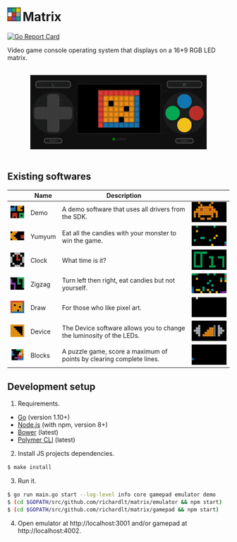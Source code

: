 # <img src="https://raw.githubusercontent.com/richardlt/matrix/master/docs/logo.png" width="30"/>&#8239;Matrix

[![Go Report Card](https://goreportcard.com/badge/github.com/richardlt/matrix)](https://goreportcard.com/report/github.com/richardlt/matrix)

Video game console operating system that displays on a 16*9 RGB LED matrix.

<p align="center">
  <br/>
  <img src="https://raw.githubusercontent.com/richardlt/matrix/master/docs/gamepad.gif" width="400"/>
  <br/>
  <br/>
</p>

## Existing softwares

| | Name | Description | |
| - | - | - | - |
| <img src="https://raw.githubusercontent.com/richardlt/matrix/master/docs/demo.png" width="60"/> | Demo | A demo software that uses all drivers from the SDK. | <img src="https://raw.githubusercontent.com/richardlt/matrix/master/docs/demo.gif" width="150"/> |
| <img src="https://raw.githubusercontent.com/richardlt/matrix/master/docs/yumyum.png" width="60"/> | Yumyum | Eat all the candies with your monster to win the game. | <img src="https://raw.githubusercontent.com/richardlt/matrix/master/docs/yumyum.gif" width="150"/> |
| <img src="https://raw.githubusercontent.com/richardlt/matrix/master/docs/clock.png" width="60"/> | Clock | What time is it? | <img src="https://raw.githubusercontent.com/richardlt/matrix/master/docs/clock.gif" width="150"/> |
| <img src="https://raw.githubusercontent.com/richardlt/matrix/master/docs/zigzag.png" width="60"/> | Zigzag | Turn left then right, eat candies but not yourself. | <img src="https://raw.githubusercontent.com/richardlt/matrix/master/docs/zigzag.gif" width="150"/> |
| <img src="https://raw.githubusercontent.com/richardlt/matrix/master/docs/draw.png" width="60"/> | Draw | For those who like pixel art. | <img src="https://raw.githubusercontent.com/richardlt/matrix/master/docs/draw.gif" width="150"/> |
| <img src="https://raw.githubusercontent.com/richardlt/matrix/master/docs/device.png" width="60"/> | Device | The Device software allows you to change the luminosity of the LEDs. | <img src="https://raw.githubusercontent.com/richardlt/matrix/master/docs/device.gif" width="150"/> |
| <img src="https://raw.githubusercontent.com/richardlt/matrix/master/docs/blocks.png" width="60"/> | Blocks | A puzzle game, score a maximum of points by clearing complete lines. | <img src="https://raw.githubusercontent.com/richardlt/matrix/master/docs/blocks.gif" width="150"/> |

## Development setup

1. Requirements.
* [Go](https://golang.org/dl/) (version 1.10+)
* [Node.js](https://nodejs.org/en/download/) (with npm, version 8+)
* [Bower](https://bower.io/) (latest)
* [Polymer CLI](https://www.polymer-project.org/2.0/docs/tools/polymer-cli) (latest)

2. Install JS projects dependencies.
```sh
$ make install
```

3. Run it.
```sh
$ go run main.go start --log-level info core gamepad emulator demo
$ (cd $GOPATH/src/github.com/richardlt/matrix/emulator && npm start)
$ (cd $GOPATH/src/github.com/richardlt/matrix/gamepad && npm start)
```

4. Open emulator at http://localhost:3001 and/or gamepad at http://localhost:4002.